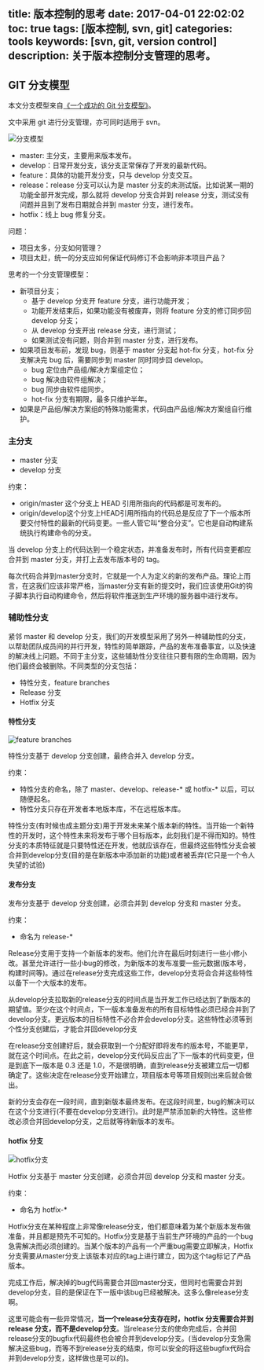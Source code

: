 title: 版本控制的思考
date: 2017-04-01 22:02:02
toc: true
tags: [版本控制, svn, git]
categories: tools
keywords: [svn, git, version control]
description: 关于版本控制分支管理的思考。
---

GIT 分支模型
--------------------

本文分支模型来自[《一个成功的 Git 分支模型》](http://blog.jobbole.com/81196/)。

文中采用 git 进行分支管理，亦可同时适用于 svn。

![分支模型](http://ww3.sinaimg.cn/large/7cc829d3gw1en76ivwj9yj20vy16cdmb.jpg)

* master: 主分支，主要用来版本发布。
* develop：日常开发分支，该分支正常保存了开发的最新代码。
* feature：具体的功能开发分支，只与 develop 分支交互。
* release：release 分支可以认为是 master 分支的未测试版。比如说某一期的功能全部开发完成，那么就将 develop 分支合并到 release 分支，测试没有问题并且到了发布日期就合并到 master 分支，进行发布。
* hotfix：线上 bug 修复分支。

问题：
* 项目太多，分支如何管理？
* 项目太赶，统一的分支应如何保证代码修订不会影响非本项目产品？

思考的一个分支管理模型：

* 新项目分支；
	+ 基于 develop 分支开 feature 分支，进行功能开发；
	+ 功能开发结束后，如果功能没有被废弃，则将 feature 分支的修订同步回 develop 分支；
	+ 从 develop 分支开出 release 分支，进行测试；
	+ 如果测试没有问题，则合并到 master 分支，进行发布。
* 如果项目发布前，发现 bug，则基于 master 分支起 hot-fix 分支，hot-fix 分支解决完 bug 后，需要同步到 master 同时同步回 develop。
	+ bug 定位由产品组/解决方案组定位；
	+ bug 解决由软件组解决；
	+ bug 同步由软件组同步。
	+ hot-fix 分支有期限，最多只维护半年。
* 如果是产品组/解决方案组的特殊功能需求，代码由产品组/解决方案组自行维护。

### 主分支

* master 分支
* develop 分支

约束：

* origin/master 这个分支上 HEAD 引用所指向的代码都是可发布的。
* origin/develop这个分支上HEAD引用所指向的代码总是反应了下一个版本所要交付特性的最新的代码变更。一些人管它叫“整合分支”。它也是自动构建系统执行构建命令的分支。

当 develop 分支上的代码达到一个稳定状态，并准备发布时，所有代码变更都应合并到 master 分支，并打上去发布版本号的 tag。

每次代码合并到master分支时，它就是一个人为定义的新的发布产品。理论上而言，在这我们应该非常严格，当master分支有新的提交时，我们应该使用Git的钩子脚本执行自动构建命令，然后将软件推送到生产环境的服务器中进行发布。

### 辅助性分支

紧邻 master 和 develop 分支，我们的开发模型采用了另外一种辅助性的分支，以帮助团队成员间的并行开发，特性的简单跟踪，产品的发布准备事宜，以及快速的解决线上问题。不同于主分支，这些辅助性分支往往只要有限的生命周期，因为他们最终会被删除。不同类型的分支包括：

* 特性分支，feature branches
* Release 分支
* Hotfix 分支

#### 特性分支

![feature branches](http://ww2.sinaimg.cn/mw690/7cc829d3gw1en76j016fwj207e0judge.jpg)

特性分支基于 develop 分支创建，最终合并入 develop 分支。

约束：

* 特性分支的命名，除了 master、develop、release-* 或 hotfix-* 以后，可以随便起名。
* 特性分支只存在开发者本地版本库，不在远程版本库。

特性分支(有时候也成主题分支)用于开发未来某个版本新的特性。当开始一个新特性的开发时，这个特性未来将发布于哪个目标版本，此刻我们是不得而知的。特性分支的本质特征就是只要特性还在开发，他就应该存在，但最终这些特性分支会被合并到develop分支(目的是在新版本中添加新的功能)或者被丢弃(它只是一个令人失望的试验)

#### 发布分支

发布分支基于 develop 分支创建，必须合并到 develop 分支和 master 分支。

约束：

* 命名为 release-*

Release分支用于支持一个新版本的发布。他们允许在最后时刻进行一些小修小改。甚至允许进行一些小bug的修改，为新版本的发布准要一些元数据(版本号，构建时间等)。通过在release分支完成这些工作，develop分支将会合并这些特性以备下一个大版本的发布。

从develop分支拉取新的release分支的时间点是当开发工作已经达到了新版本的期望值。至少在这个时间点，下一版本准备发布的所有目标特性必须已经合并到了develop分支。更远版本的目标特性不必合并会develop分支。这些特性必须等到个性分支创建后，才能合并回develop分支

在release分支创建好后，就会获取到一个分配好即将发布的版本号，不能更早，就在这个时间点。在此之前，develop分支代码反应出了下一版本的代码变更，但是到底下一版本是 0.3 还是 1.0，不是很明确，直到release分支被建立后一切都确定了。这些决定在release分支开始建立，项目版本号等项目规则出来后就会做出。

新的分支会存在一段时间，直到新版本最终发布。在这段时间里，bug的解决可以在这个分支进行(不要在develop分支进行)。此时是严禁添加新的大特性。这些修改必须合并回develop分支，之后就等待新版本的发布。

#### hotfix 分支

![hotfix分支](http://ww3.sinaimg.cn/mw690/7cc829d3gw1en76j1l9k0j20hk0no407.jpg)

Hotfix 分支基于 master 分支创建，必须合并回 develop 分支和 master 分支。

约束：

* 命名为 hotfix-*

Hotfix分支在某种程度上非常像release分支，他们都意味着为某个新版本发布做准备，并且都是预先不可知的。Hotfix分支是基于当前生产环境的产品的一个bug急需解决而必须创建的。当某个版本的产品有一个严重bug需要立即解决，Hotfix分支需要从master分支上该版本对应的tag上进行建立，因为这个tag标记了产品版本。

完成工作后，解决掉的bug代码需要合并回master分支，但同时也需要合并到develop分支，目的是保证在下一版中该bug已经被解决。这多么像release分支啊。

这里可能会有一些异常情况，**当一个release分支存在时，hotfix 分支需要合并到release 分支，而不是develop分支**。当release分支的使命完成后，合并回release分支的bugfix代码最终也会被合并到develop分支。(当develop分支急需解决这些bug，而等不到release分支的结束，你可以安全的将这些bugfix代码合并到develop分支，这样做也是可以的)。

